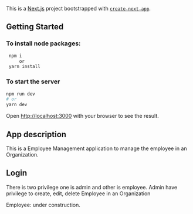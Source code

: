 This is a [Next.js](https://nextjs.org/) project bootstrapped with [`create-next-app`](https://github.com/vercel/next.js/tree/canary/packages/create-next-app).

## Getting Started

### To install node packages:

```bash
 npm i
     or
 yarn install
```    
### To start the server

```bash
npm run dev
# or
yarn dev
```

Open [http://localhost:3000](http://localhost:3000) with your browser to see the result.


## App description

This is a Employee Management application to manage the employee in an Organization.

## Login 

There is two privilege one is admin and other is employee.
Admin have privilege to create, edit, delete Employee in an Organization

Employee: under construction.




